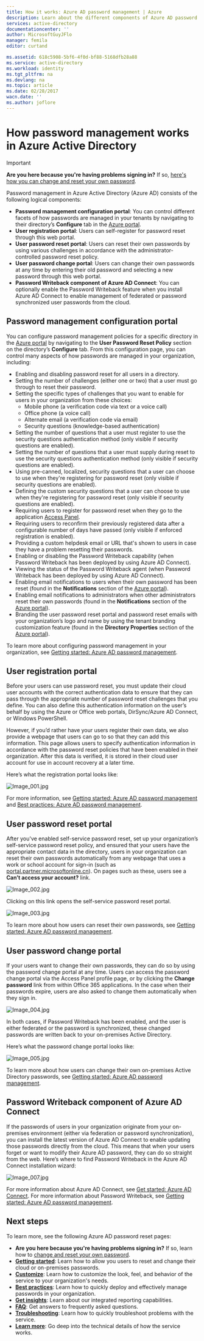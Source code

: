 ```yaml
---
title: How it works: Azure AD password management | Azure
description: Learn about the different components of Azure AD password management--including where users register, reset, and change their passwords, and where admins configure, report on, and enable management of on-premises Active Directory passwords.
services: active-directory
documentationcenter: ''
author: MicrosoftGuyJFlo
manager: femila
editor: curtand

ms.assetid: 618c5908-5bf6-4f0d-bf88-5168dfb28a88
ms.service: active-directory
ms.workload: identity
ms.tgt_pltfrm: na
ms.devlang: na
ms.topic: article
ms.date: 02/28/2017
wacn.date: ''
ms.author: joflore
---
```


# How password management works in Azure Active Directory
> [!IMPORTANT]
> **Are you here because you're having problems signing in?** If so, [here's how you can change and reset your own password](./active-directory-passwords-update-your-own-password.md#how-to-reset-your-password).

Password management in Azure Active Directory (Azure AD) consists of the following logical components:

- **Password management configuration portal**: You can control different facets of how passwords are managed in your tenants by navigating to their directory’s **Configure** tab in the [Azure portal](https://manage.windowsazure.cn).
- **User registration portal**: Users can self-register for password reset through this web portal.
- **User password reset portal**: Users can reset their own passwords by using various challenges in accordance with the administrator-controlled password reset policy.
- **User password change portal**: Users can change their own passwords at any time by entering their old password and selecting a new password through this web portal.
- **Password Writeback component of Azure AD Connect**: You can optionally enable the Password Writeback feature when you install Azure AD Connect to enable management of federated or password synchronized user passwords from the cloud.

## Password management configuration portal
You can configure password management policies for a specific directory in the [Azure portal](https://manage.windowsazure.cn) by navigating to the **User Password Reset Policy** section on the directory’s **Configure** tab. From this configuration page, you can control many aspects of how passwords are managed in your organization, including:

- Enabling and disabling password reset for all users in a directory.
- Setting the number of challenges (either one or two) that a user must go through to reset their password.
- Setting the specific types of challenges that you want to enable for users in your organization from these choices:
  - Mobile phone (a verification code via text or a voice call)
  - Office phone (a voice call)
  - Alternate email (a verification code via email)
  - Security questions (knowledge-based authentication)
- Setting the number of questions that a user must register to use the security questions authentication method (only visible if security questions are enabled).
- Setting the number of questions that a user must supply during reset to use the security questions authentication method (only visible if security questions are enabled).
- Using pre-canned, localized, security questions that a user can choose to use when they're registering for password reset (only visible if security questions are enabled).
- Defining the custom security questions that a user can choose to use when they're registering for password reset (only visible if security questions are enabled).
- Requiring users to register for password reset when they go to the application [Access Panel](https://login.partner.microsoftonline.cn).
- Requiring users to reconfirm their previously registered data after a configurable number of days have passed (only visible if enforced registration is enabled).
- Providing a custom helpdesk email or URL that's shown to users in case they have a problem resetting their passwords.
- Enabling or disabling the Password Writeback capability (when Password Writeback has been deployed by using Azure AD Connect).
- Viewing the status of the Password Writeback agent (when Password Writeback has been deployed by using Azure AD Connect).
- Enabling email notifications to users when their own password has been reset (found in the **Notifications** section of the [Azure portal](https://manage.windowsazure.cn)).
- Enabling email notifications to administrators when other administrators reset their own passwords (found in the **Notifications** section of the [Azure portal](https://manage.windowsazure.cn)).
- Branding the user password reset portal and password reset emails with your organization’s logo and name by using the tenant branding customization feature (found in the **Directory Properties** section of the [Azure portal](https://manage.windowsazure.cn)).

To learn more about configuring password management in your organization, see [Getting started: Azure AD password management](./active-directory-passwords-getting-started.md).

## User registration portal
Before your users can use password reset, you must update their cloud user accounts with the correct authentication data to ensure that they can pass through the appropriate number of password reset challenges that you define. You can also define this authentication information on the user’s behalf by using the Azure or Office web portals, DirSync/Azure AD Connect, or Windows PowerShell.

However, if you’d rather have your users register their own data, we also provide a webpage that users can go to so that they can add this information. This page allows users to specify authentication information in accordance with the password reset policies that have been enabled in their organization. After this data is verified, it is stored in their cloud user account for use in account recovery at a later time.

Here’s what the registration portal looks like:

  ![][001]

For more information, see [Getting started: Azure AD password management](./active-directory-passwords-getting-started.md) and [Best practices: Azure AD password management](./active-directory-passwords-best-practices.md).

## User password reset portal
After you've enabled self-service password reset, set up your organization’s self-service password reset policy, and ensured that your users have the appropriate contact data in the directory, users in your organization can reset their own passwords automatically from any webpage that uses a work or school account for sign-in (such as [portal.partner.microsoftonline.cn](https://portal.partner.microsoftonline.cn)). On pages such as these, users see a **Can’t access your account?** link.

  ![][002]

Clicking on this link opens the self-service password reset portal.

  ![][003]

To learn more about how users can reset their own passwords, see [Getting started: Azure AD password management](./active-directory-passwords-getting-started.md).

## User password change portal
If your users want to change their own passwords, they can do so by using the password change portal at any time. Users can access the password change portal via the Access Panel profile page, or by clicking the **Change password** link from within Office 365 applications. In the case when their passwords expire, users are also asked to change them automatically when they sign in.

  ![][004]

In both cases, if Password Writeback has been enabled, and the user is either federated or the password is synchronized, these changed passwords are written back to your on-premises Active Directory.

Here’s what the password change portal looks like:

  ![][005]

To learn more about how users can change their own on-premises Active Directory passwords, see [Getting started: Azure AD password management](./active-directory-passwords-getting-started.md).

## Password Writeback component of Azure AD Connect
If the passwords of users in your organization originate from your on-premises environment (either via federation or password synchronization), you can install the latest version of Azure AD Connect to enable updating those passwords directly from the cloud. This means that when your users forget or want to modify their Azure AD password, they can do so straight from the web. Here’s where to find Password Writeback in the Azure AD Connect installation wizard:

  ![][007]

For more information about Azure AD Connect, see [Get started: Azure AD Connect](./active-directory-aadconnect.md). For more information about Password Writeback, see [Getting started: Azure AD password management](./active-directory-passwords-getting-started.md).

## Next steps

To learn more, see the following Azure AD password reset pages:

- **Are you here because you're having problems signing in?** If so, learn how to [change and reset your own password](./active-directory-passwords-update-your-own-password.md#how-to-reset-your-password).
- [**Getting started**](./active-directory-passwords-getting-started.md): Learn how to allow you users to reset and change their cloud or on-premises passwords.
- [**Customize**](./active-directory-passwords-customize.md): Learn how to customize the look, feel, and behavior of the service to your organization's needs.
- [**Best practices**](./active-directory-passwords-best-practices.md): Learn how to quickly deploy and effectively manage passwords in your organization.
- [**Get insights**](./active-directory-passwords-get-insights.md): Learn about our integrated reporting capabilities.
- [**FAQ**](./active-directory-passwords-faq.md): Get answers to frequently asked questions.
- [**Troubleshooting**](./active-directory-passwords-troubleshoot.md): Learn how to quickly troubleshoot problems with the service.
- [**Learn more**](./active-directory-passwords-learn-more.md): Go deep into the technical details of how the service works.

[001]: ./media/active-directory-passwords-how-it-works/001.jpg "Image_001.jpg"
[002]: ./media/active-directory-passwords-how-it-works/002.jpg "Image_002.jpg"
[003]: ./media/active-directory-passwords-how-it-works/003.jpg "Image_003.jpg"
[004]: ./media/active-directory-passwords-how-it-works/004.jpg "Image_004.jpg"
[005]: ./media/active-directory-passwords-how-it-works/005.jpg "Image_005.jpg"
[006]: ./media/active-directory-passwords-how-it-works/006.jpg "Image_006.jpg"
[007]: ./media/active-directory-passwords-how-it-works/007.jpg "Image_007.jpg"